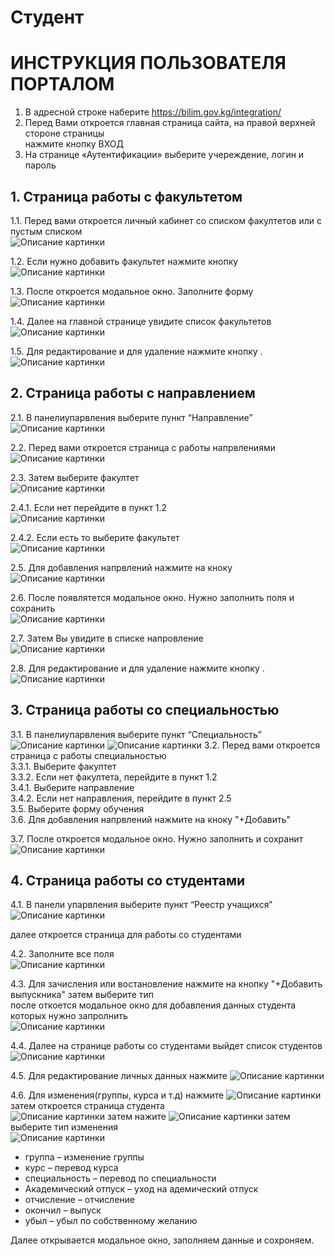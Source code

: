 # Студент
# ИНСТРУКЦИЯ ПОЛЬЗОВАТЕЛЯ ПОРТАЛОМ

1. В адресной строке наберите https://bilim.gov.kg/integration/
2. Перед Вами откроется главная страница сайта, на правой верхней стороне страницы  
нажмите кнопку ВХОД
3. На странице «Аутентификации» выберите учереждение, логин и пароль

## 1. Страница работы с факультетом

1.1. Перед вами откроется личный кабинет со списком факултетов или с пустым списком  
![Описание картинки](/img/student/pic1.1.png)

1.2. Если нужно добавить факультет нажмите кнопку  ![Описание картинки](/img/student/button.png)

1.3. После откроется модальное окно. Заполните форму  
![Описание картинки](/img/student/pic1.3.png)

1.4. Далее на главной странице увидите список факультетов  
![Описание картинки](/img/student/pic1.4.png)

1.5. Для редактирование и для удаление нажмите кнопку .    
![Описание картинки](/img/student/buttons.png)

## 2. Страница работы с направлением

2.1. В панелиупарвления выберите пункт “Направление”  
![Описание картинки](/img/student/pic2.1.png)

2.2. Перед вами откроется страница с работы напрвлениями  
![Описание картинки](/img/student/pic2.2.png)

2.3. Затем выберите факултет  
![Описание картинки](/img/student/pic2.3.png)

2.4.1. Если нет перейдите в пункт 1.2  
![Описание картинки](/img/student/pic2.4.1.png)

2.4.2. Если есть то выберите факультет  
![Описание картинки](/img/student/pic2.4.2.png)

2.5. Для добавления напрвлений нажмите на кноку  
![Описание картинки](/img/student/pic2.5.png)

2.6. После появлятется модальное окно. Нужно заполнить поля и сохранить  
![Описание картинки](/img/student/pic2.6.png)

2.7. Затем Вы увидите в списке напровление  
![Описание картинки](/img/student/pic2.7.png)

2.8. Для редактирование и для удаление  нажмите кнопку . 
![Описание картинки](/img/student/buttons.png)


## 3. Страница работы со специальностью

3.1. В панелиупарвления выберите пункт “Специальность”  
![Описание картинки](/img/student/pic3.1.png)
![Описание картинки](/img/student/pic3.1.1.png)
3.2. Перед вами откроется страница с работы специальностью  
3.3.1. Выберите факултет  
3.3.2. Если нет факултета, перейдите в пункт 1.2  
3.4.1. Выберите направление  
3.4.2. Если нет направления, перейдите в пункт 2.5  
3.5. Выберите форму обучения  
3.6. Для добавления напрвлений нажмите на кноку "+Добавить"
 
3.7. После откроется модальное окно. Нужно заполнить и сохранит  
![Описание картинки](/img/student/pic3.7.png)


## 4. Страница работы со студентами

4.1. В панели упарвления выберите пункт “Реестр учащихся”  
![Описание картинки](/img/student/pic4.1.png)

далее откроется страница для работы со студентами  

4.2. Заполните все поля  
![Описание картинки](/img/student/pic4.2.png)

4.3. Для зачисления или востановление нажмите на кнопку  "+Добавить выпускника"
затем выберите тип  
после откоется модальное окно для добавления данных студента  
которых нужно запролнить  
![Описание картинки](/img/student/pic4.3.png)

4.4. Далее на странице работы со студентами выйдет список студентов  
![Описание картинки](/img/student/pic4.4.png)

4.5. Для редактирование личных данных нажмите   ![Описание картинки](/img/student/reduct.png)

4.6. Для изменения(группы, курса и т.д) нажмите  ![Описание картинки](/img/student/change.png) 
затем откроется страница студента  
 ![Описание картинки](/img/student/pic4.6.png)
затем нажите   ![Описание картинки](/img/student/reduct.png)
затем выберите тип изменения  
 ![Описание картинки](/img/student/pic4.7.png)
- группа – изменение группы  
- курс – перевод курса  
- специальность – перевод по специальности  
- Академический отпуск – уход на адемический отпуск  
- отчисление – отчисление  
- окончил – выпуск  
- убыл – убыл по собственному желанию  

Далее открывается модальное окно, заполняем данные и сохроняем.
